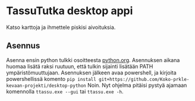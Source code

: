 # TassuTutka desktop appi

Katso karttoja ja ihmettele piskisi aivoituksia.

## Asennus

Asenna ensin python tulkki osoitteesta [python.org](https://python.org). Asennuksen
aikana huomaa lisätä raksi ruutuun, että tulkin sijainti lisätään PATH
ympäristömuuttujaan. Asennuksen jälkeen avaa powershell, ja kirjoita powershellissä
komento `pip install git+https://github.com/Koko-prkle-kevaan-projekti/desktop-python`
Noin. Nyt ohjelma pitäisi pystyä ajamaan komennolla `ttassu.exe --gui` tai
`ttassu.exe -h`.
